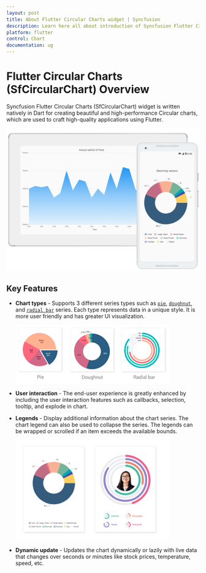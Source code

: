 ```yaml
---
layout: post
title: About Flutter Circular Charts widget | Syncfusion
description: Learn here all about introduction of Syncfusion Flutter Circular Charts (SfCircularChart) widget, its features, and more.
platform: flutter
control: Chart
documentation: ug
---
```


# Flutter Circular Charts (SfCircularChart) Overview

Syncfusion Flutter Circular Charts (SfCircularChart) widget is written natively in Dart for creating beautiful and high-performance Circular charts, which are used to craft high-quality applications using Flutter.

![Overview Flutter chart](images/overview/overview.png)

## Key Features

* **Chart types** - Supports 3 different series types such as [`pie`](https://www.syncfusion.com/flutter-widgets/flutter-charts/chart-types/pie-chart), [`doughnut`](https://www.syncfusion.com/flutter-widgets/flutter-charts/chart-types/doughnut-chart), and [`radial bar`](https://www.syncfusion.com/flutter-widgets/flutter-charts/chart-types/radial-bar-chart) series. Each type represents data in a unique style. It is more user friendly and has greater UI visualization.

  ![Chart Types](images/overview/chart_types_circular.png)

* **User interaction** - The end-user experience is greatly enhanced by including the user interaction features such as callbacks, selection, tooltip, and explode in chart. 

* **Legends** - Display additional information about the chart series. The chart legend can also be used to collapse the series. The legends can be wrapped or scrolled if an item exceeds the available bounds. 

  ![Legend](images/overview/chart_legend_circular.png)

* **Dynamic update** - Updates the chart dynamically or lazily with live data that changes over seconds or minutes like stock prices, temperature, speed, etc.

